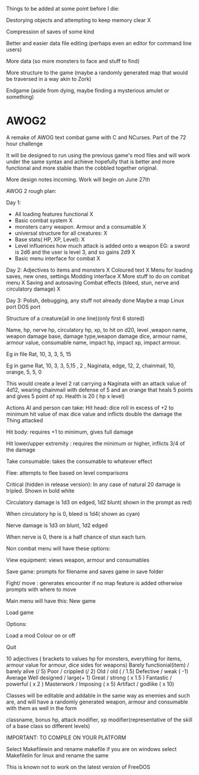 Things to be added at some point before I die:

  Destorying objects and attempting to keep memory clear  X
  
  Compression of saves of some kind
  
  Better and easier data file editing (perhaps even an editor for command line users)
  
  More data (so more monsters to face and stuff to find)
  
  More structure to the game (maybe a randomly generated map that would be traversed in a way akin to Zork)
  
  Endgame (aside from dying, maybe finding a mysterious amulet or something)
  




AWOG2
=====

A remake of AWOG text combat game with C and NCurses. Part of the 72 hour challenge


It will be designed to run using the previous game's mod files and will work under the same syntax and achieve hopefully that is better and more functional and more stable than the cobbled together original.


More design notes incoming. Work will begin on June 27th

AWOG 2 rough plan:

Day 1: 
- All loading features functional X
- Basic combat system X
- monsters carry weapon. Armour and a consumable X
- universal structure for all creatures: X
- Base stats( HP, XP, Level): X
- Level influences how much attack is added onto a weapon EG: a sword is 2d6 and the user is level 3, and so gains 2d9 X
- Basic menu interface for combat X


Day 2:
Adjectives to items and monsters X
Coloured text X
Menu for loading saves, new ones, settings
Modding interface X
More stuff to do on combat menu X
Saving and autosaving
Combat effects (bleed, stun, nerve and circulatory damage) X


Day 3:
Polish, debugging, any stuff not already done
Maybe a map
Linux port
DOS port



Structure of a creature(all in one line)(only first 6 stored)

Name, hp, nerve hp, circulatory hp, xp, to hit on d20, level ,weapon name, weapon damage base, damage type,weapon damage dice, armour name, armour value, consumable name, impact hp, impact xp, impact armour.

Eg in file
Rat, 10, 3, 3, 5, 15

Eg in game
Rat, 10, 3, 3, 5,15 , 2 , Naginata, edge, 12, 2, chainmail, 10, orange, 5, 5, 0

This would create a level 2 rat carrying a Naginata with an attack value of 4d12, wearing chainmail with defense of 5 and an orange that heals 5 points and gives 5 point of xp. Health is 20 ( hp x level)

Actions AI and person can take:
Hit head: dice roll in excess of +2 to minimum hit value of max dice value and inflicts double the damage the
Thing attacked

Hit body: requires +1 to minimum, gives full damage

Hit lower/upper extremity : requires the minimum or higher, inflicts 3/4 of the damage

Take consumable: takes the consumable to whatever effect

Flee: attempts to flee based on level comparisons 

Critical (hidden in release version):
In any case of natural 20 damage is tripled. Shown in bold white

Circulatory damage is 1d3 on edged, 1d2 blunt( shown in the prompt as red)

When circulatory hp is 0, bleed is 1d4( shown as cyan)

Nerve damage is 1d3 on blunt, 1d2 edged

When nerve is 0, there is a half chance of stun each turn.


Non combat menu will have these options:

View equipment: views weapon, armour and consumables

Save game: prompts for filename and saves game in save folder

Fight/ move : generates encounter if no map feature is added otherwise prompts with where to move

Main menu will have this:
New game

Load game

Options:

Load a mod
Colour on or off


Quit



10 adjectives ( brackets to values hp for monsters, everything for items, armour value for armour, dice sides for weapons)
Barely functionial(item) / barely alive (/ 5)
Poor / crippled (/ 2)
Old / old ( / 1.5)
Defective / weak ( -1)
Average
Well designed / large(+ 1)
Great / strong ( x 1.5 )
Fantastic / powerful ( x 2 )
Masterwork / Imposing ( x 5)
Artifact / godlike ( x 10)



Classes will be editable and addable in the same way as enemies and such are, and will have a randomly generated weapon, armour and consumable with them as well
in the form

classname, bonus hp, attack modifier, xp modifier(representative of the skill of a base class so different levels)


IMPORTANT: TO COMPILE ON YOUR PLATFORM


Select Makefilewin and rename makefile if you are on windows
select Makefilelin for linux and rename the same

This is known not to work on the latest version of FreeDOS
